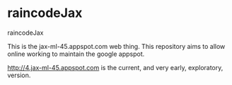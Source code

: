 raincodeJax
===========

raincodeJax

This is the jax-ml-45.appspot.com web thing.
This repository aims to allow online working to maintain the google appspot.

http://4.jax-ml-45.appspot.com is the current, and very early, exploratory, version.
